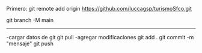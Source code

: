 Primero:
git remote add origin https://github.com/luccagsp/turismoSfco.git

git branch -M main

---------------


-cargar datos de git
git pull
-agregar modificaciones
git add .
git commit -m "mensaje"
git push